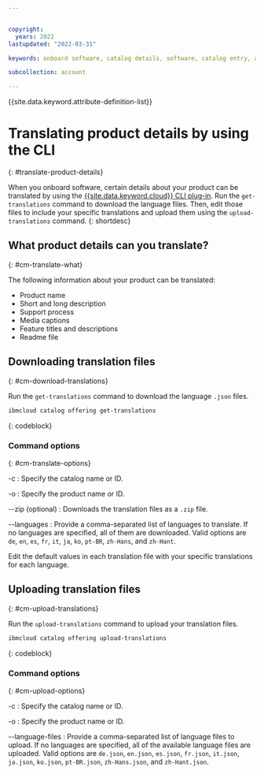 ```yaml
---


copyright:
  years: 2022
lastupdated: "2022-03-31"

keywords: onboard software, catalog details, software, catalog entry, about, product page, catalog listing, translation, internationalization, localization, CLI

subcollection: account

---
```


{{site.data.keyword.attribute-definition-list}}

# Translating product details by using the CLI
{: #translate-product-details}

When you onboard software, certain details about your product can be translated by using the [{{site.data.keyword.cloud}} CLI plug-in](/docs/cli?topic=cli-manage-catalogs-plugin). Run the `get-translations` command to download the language files. Then, edit those files to include your specific translations and upload them using the `upload-translations` command. 
{: shortdesc}

## What product details can you translate? 
{: #cm-translate-what}

The following information about your product can be translated: 
* Product name
* Short and long description 
* Support process
* Media captions
* Feature titles and descriptions 
* Readme file

## Downloading translation files
{: #cm-download-translations}

Run the `get-translations` command to download the language `.json` files. 

   ```bash
   ibmcloud catalog offering get-translations
   ```
   {: codeblock}

### Command options
{: #cm-translate-options}

-c
:   Specify the catalog name or ID.

-o
:   Specify the product name or ID. 

--zip (optional)
:   Downloads the translation files as a `.zip` file. 

--languages
:   Provide a comma-separated list of languages to translate. If no languages are specified, all of them are downloaded. Valid options are `de`, `en`, `es`, `fr`, `it`, `ja`, `ko`, `pt-BR`, `zh-Hans`, and `zh-Hant`. 

Edit the default values in each translation file with your specific translations for each language. 

## Uploading translation files
{: #cm-upload-translations}

Run the `upload-translations` command to upload your translation files. 

   ```bash
   ibmcloud catalog offering upload-translations
   ```
   {: codeblock}

### Command options
{: #cm-upload-options}

-c
:   Specify the catalog name or ID.

-o
:   Specify the product name or ID. 

--language-files
:   Provide a comma-separated list of language files to upload. If no languages are specified, all of the available language files are uploaded. Valid options are `de.json`, `en.json`, `es.json`, `fr.json`, `it.json`, `ja.json`, `ko.json`, `pt-BR.json`, `zh-Hans.json`, and `zh-Hant.json`. 

